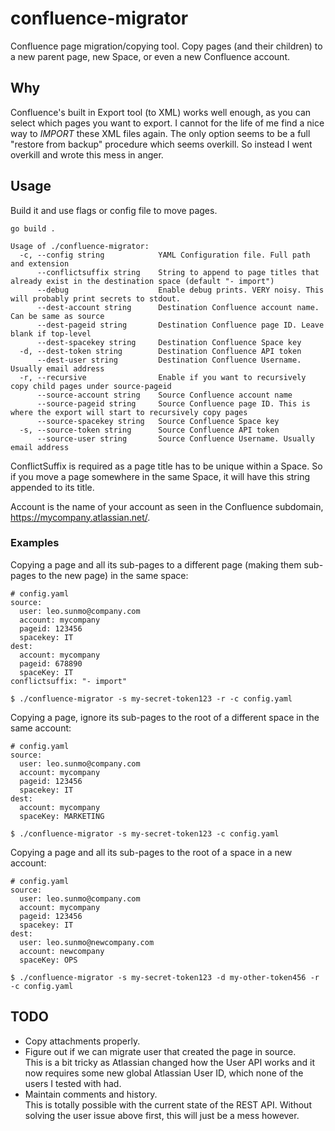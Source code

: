 # confluence-migrator
Confluence page migration/copying tool.
Copy pages (and their children) to a new parent page, new Space, or even a new Confluence account.

## Why
Confluence's built in Export tool (to XML) works well enough, as you can select which pages you want to export. I cannot for the life of me find a nice way to _IMPORT_ these XML files again. The only option seems to be a full "restore from backup" procedure which seems overkill. So instead I went overkill and wrote this mess in anger.

## Usage
Build it and use flags or config file to move pages.

```
go build .
```

```
Usage of ./confluence-migrator:
  -c, --config string            YAML Configuration file. Full path and extension
      --conflictsuffix string    String to append to page titles that already exist in the destination space (default "- import")
      --debug                    Enable debug prints. VERY noisy. This will probably print secrets to stdout.
      --dest-account string      Destination Confluence account name. Can be same as source
      --dest-pageid string       Destination Confluence page ID. Leave blank if top-level
      --dest-spacekey string     Destination Confluence Space key
  -d, --dest-token string        Destination Confluence API token
      --dest-user string         Destination Confluence Username. Usually email address
  -r, --recursive                Enable if you want to recursively copy child pages under source-pageid
      --source-account string    Source Confluence account name
      --source-pageid string     Source Confluence page ID. This is where the export will start to recursively copy pages
      --source-spacekey string   Source Confluence Space key
  -s, --source-token string      Source Confluence API token
      --source-user string       Source Confluence Username. Usually email address
```

ConflictSuffix is required as a page title has to be unique within a Space. So if you move a page somewhere in the same Space, it will have this string appended to its title.

Account is the name of your account as seen in the Confluence subdomain, https://mycompany.atlassian.net/.

### Examples
Copying a page and all its sub-pages to a different page (making them sub-pages to the new page) in the same space:
```
# config.yaml
source:
  user: leo.sunmo@company.com
  account: mycompany
  pageid: 123456
  spacekey: IT
dest:
  account: mycompany
  pageid: 678890
  spaceKey: IT
conflictsuffix: "- import"
```

`$ ./confluence-migrator -s my-secret-token123 -r -c config.yaml`


Copying a page, ignore its sub-pages to the root of a different space in the same account:
```
# config.yaml
source:
  user: leo.sunmo@company.com
  account: mycompany
  pageid: 123456
  spacekey: IT
dest:
  account: mycompany
  spaceKey: MARKETING
```
`$ ./confluence-migrator -s my-secret-token123 -c config.yaml`


Copying a page and all its sub-pages to the root of a space in a new account:
```
# config.yaml
source:
  user: leo.sunmo@company.com
  account: mycompany
  pageid: 123456
  spacekey: IT
dest:
  user: leo.sunmo@newcompany.com
  account: newcompany
  spaceKey: OPS
```
`$ ./confluence-migrator -s my-secret-token123 -d my-other-token456 -r -c config.yaml`

## TODO
* Copy attachments properly.
* Figure out if we can migrate user that created the page in source.  
  This is a bit tricky as Atlassian changed how the User API works and it now requires some new global Atlassian User ID, which none of the users I tested with had.
* Maintain comments and history.  
  This is totally possible with the current state of the REST API. Without solving the user issue above first, this will just be a mess however.
